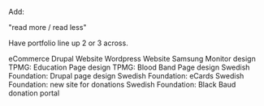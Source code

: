 Add:

"read more / read less"

Have portfolio line up 2 or 3 across.

eCommerce
Drupal Website
Wordpress Website
Samsung Monitor design
TPMG: Education Page design
TPMG: Blood Band Page design
Swedish Foundation: Drupal page design
Swedish Foundation: eCards
Swedish Foundation: new site for donations
Swedish Foundation: Black Baud donation portal
